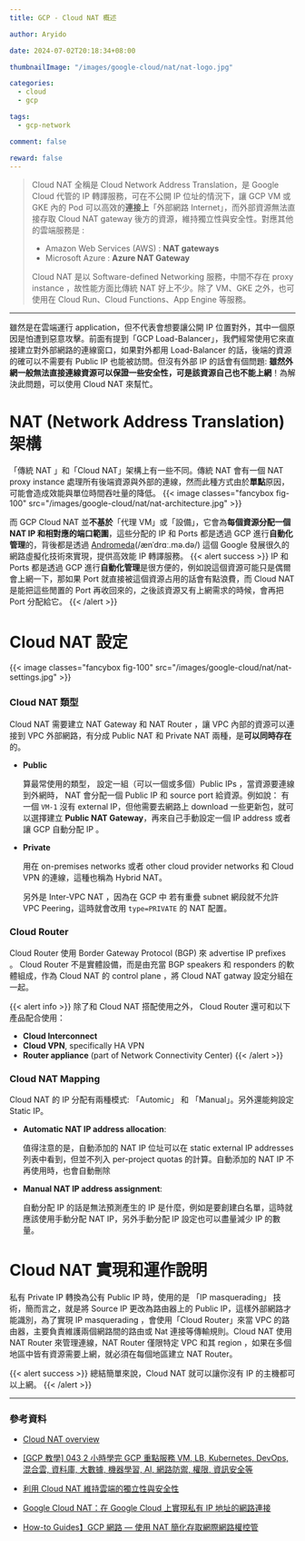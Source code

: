 ```yaml
---
title: GCP - Cloud NAT 概述

author: Aryido

date: 2024-07-02T20:18:34+08:00

thumbnailImage: "/images/google-cloud/nat/nat-logo.jpg"

categories:
  - cloud
  - gcp

tags:
  - gcp-network

comment: false

reward: false
---
```


<!--BODY-->

> Cloud NAT 全稱是 Cloud Network Address Translation，是 Google Cloud 代管的 IP 轉譯服務，可在不公開 IP 位址的情況下，讓 GCP VM 或 GKE 內的 Pod 可以高效的**連接上**「外部網路 Internet」，而外部資源無法直接存取 Cloud NAT gateway 後方的資源，維持獨立性與安全性。對應其他的雲端服務是 :
>
> - Amazon Web Services (AWS) : **NAT gateways**
> - Microsoft Azure : **Azure NAT Gateway**
>
> Cloud NAT 是以 Software-defined Networking 服務，中間不存在 proxy instance ，故性能方面比傳統 NAT 好上不少。除了 VM、GKE 之外，也可使用在 Cloud Run、Cloud Functions、App Engine 等服務。

<!--more-->

---

雖然是在雲端運行 application，但不代表會想要讓公開 IP 位置對外，其中一個原因是怕遭到惡意攻擊。前面有提到「GCP Load-Balancer」，我們經常使用它來直接建立對外部網路的連線窗口，如果對外都用 Load-Balancer 的話，後端的資源的確可以不需要有 Public IP 也能被訪問。但沒有外部 IP 的話會有個問題: **雖然外網一般無法直接連線資源可以保證一些安全性，可是該資源自己也不能上網**！為解決此問題，可以使用 Cloud NAT 來幫忙。

# NAT (Network Address Translation) 架構

「傳統 NAT 」和「Cloud NAT」架構上有一些不同。傳統 NAT 會有一個 NAT proxy instance 處理所有後端資源與外部的連線，然而此種方式由於**單點**原因，可能會造成效能與單位時間吞吐量的降低。
{{< image classes="fancybox fig-100" src="/images/google-cloud/nat/nat-architecture.jpg" >}}

而 GCP Cloud NAT 並**不基於**「代理 VM」或「設備」，它會為**每個資源分配一個 NAT IP 和相對應的端口範圍**，這些分配的 IP 和 Ports 都是透過 GCP 進行**自動化管理**的，背後都是透過 [Andromeda](https://01.me/2014/03/networking-at-google/)(/ænˈdrɑː.mə.də/) 這個 Google 發展很久的網路虛擬化技術來實現，提供高效能 IP 轉譯服務。
{{< alert success >}}
IP 和 Ports 都是透過 GCP 進行**自動化管理**是很方便的，例如說這個資源可能只是偶爾會上網一下，那如果 Port 就直接被這個資源占用的話會有點浪費，而 Cloud NAT 是能把這些閒置的 Port 再收回來的，之後該資源又有上網需求的時候，會再把 Port 分配給它。
{{< /alert >}}

# Cloud NAT 設定

{{< image classes="fancybox fig-100" src="/images/google-cloud/nat/nat-settings.jpg" >}}

### Cloud NAT 類型

Cloud NAT 需要建立 NAT Gateway 和 NAT Router ，讓 VPC 內部的資源可以連接到 VPC 外部網路，有分成 Public NAT 和 Private NAT 兩種，是**可以同時存在**的。

- **Public**

  算最常使用的類型， 設定一組（可以一個或多個）Public IPs ，當資源要連線到外網時， NAT 會分配一個 Public IP 和 source port 給資源。例如說： 有一個 `VM-1` 沒有 external IP，但他需要去網路上 download 一些更新包，就可以選擇建立 **Public NAT Gateway**，再來自己手動設定一個 IP address 或者讓 GCP 自動分配 IP 。

- **Private**

  用在 on-premises networks 或者 other cloud provider networks 和 Cloud VPN 的連線，這種也稱為 Hybrid NAT。

  另外是 Inter-VPC NAT ，因為在 GCP 中 若有重疊 subnet 網段就不允許 VPC Peering，這時就會改用 `type=PRIVATE` 的 NAT 配置。

### Cloud Router

Cloud Router 使用 Border Gateway Protocol (BGP) 來 advertise IP prefixes 。 Cloud Router 不是實體設備，而是由充當 BGP speakers 和 responders 的軟體組成，作為 Cloud NAT 的 control plane ，將 Cloud NAT gatway 設定分組在一起。

{{< alert info >}}
除了和 Cloud NAT 搭配使用之外， Cloud Router 還可和以下產品配合使用：

- **Cloud Interconnect**
- **Cloud VPN**, specifically HA VPN
- **Router appliance** (part of Network Connectivity Center)
  {{< /alert >}}

### Cloud NAT Mapping

Cloud NAT 的 IP 分配有兩種模式: 「Automic」 和 「Manual」。另外還能夠設定 Static IP。

- **Automatic NAT IP address allocation**:

  值得注意的是，自動添加的 NAT IP 位址可以在 static external IP addresses 列表中看到，但並不列入 per-project quotas 的計算。自動添加的 NAT IP 不再使用時，也會自動刪除

- **Manual NAT IP address assignment**:

  自動分配 IP 的話是無法預測產生的 IP 是什麼，例如是要創建白名單，這時就應該使用手動分配 NAT IP，另外手動分配 IP 設定也可以盡量減少 IP 的數量。

# Cloud NAT 實現和運作說明

私有 Private IP 轉換為公有 Public IP 時，使用的是 「IP masquerading」 技術，簡而言之，就是將 Source IP 更改為路由器上的 Public IP，這樣外部網路才能識別，為了實現 IP masquerading ，會使用「Cloud Router」來當 VPC 的路由器，主要負責維護兩個網路間的路由或 Nat 連接等傳輸規則。Cloud NAT 使用 NAT Router 來管理連線，NAT Router 僅限特定 VPC 和其 region ，如果在多個地區中皆有資源需要上網，就必須在每個地區建立 NAT Router。

{{< alert success >}}
總結簡單來說，Cloud NAT 就可以讓你沒有 IP 的主機都可以上網。
{{< /alert >}}

---

### 參考資料

- [Cloud NAT overview](https://cloud.google.com/nat/docs/overview)

- [[GCP 教學] 043 2 小時學完 GCP 重點服務 VM, LB, Kubernetes, DevOps, 混合雲, 資料庫, 大數據, 機器學習, AI, 網路防禦, 權限, 資訊安全等](https://www.youtube.com/watch?v=hQE14DX4LHQ&t=134s)

- [利用 Cloud NAT 維持雲端的獨立性與安全性](https://medium.com/peerone-technology-%E7%9A%AE%E5%81%B6%E7%8E%A9%E4%BA%92%E5%8B%95%E7%A7%91%E6%8A%80/%E5%88%A9%E7%94%A8-cloud-nat-%E7%B6%AD%E6%8C%81%E9%9B%B2%E7%AB%AF%E7%9A%84%E7%8D%A8%E7%AB%8B%E6%80%A7%E8%88%87%E5%AE%89%E5%85%A8%E6%80%A7-dd696faad686)

- [Google Cloud NAT：在 Google Cloud 上實現私有 IP 地址的網路連接](https://kingcloud.tech/944.html)

- [How-to Guides】GCP 網路 — 使用 NAT 簡化存取網際網路權控管](https://medium.com/@kellenjohn175/how-to-guides-gcp-%E7%B6%B2%E8%B7%AF-%E4%BD%BF%E7%94%A8-nat-%E7%B0%A1%E5%8C%96%E5%AD%98%E5%8F%96%E7%B6%B2%E9%9A%9B%E7%B6%B2%E8%B7%AF%E6%AC%8A%E6%8E%A7%E7%AE%A1-a5aa0e936ded)
